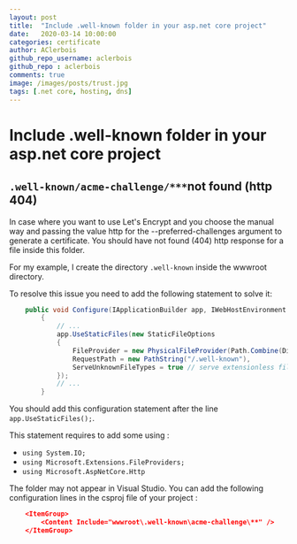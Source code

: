 ```yaml
---
layout: post
title:  "Include .well-known folder in your asp.net core project"
date:   2020-03-14 10:00:00
categories: certificate
author: AClerbois
github_repo_username: aclerbois
github_repo : aclerbois
comments: true
image: /images/posts/trust.jpg
tags: [.net core, hosting, dns]
---
```

# Include .well-known folder in your asp.net core project

## ```.well-known/acme-challenge/***```not found (http 404)

In case where you want to use Let's Encrypt and you choose the manual way and passing the value  http for the --preferred-challenges argument to generate a certificate. You should have not found (404) http response for a file inside this folder. 
<!--more-->

For my example, I create the directory ```.well-known``` inside the wwwroot directory. 

To resolve this issue you need to add the following statement to solve it: 

```csharp
    public void Configure(IApplicationBuilder app, IWebHostEnvironment env)
        {
            // ...
            app.UseStaticFiles(new StaticFileOptions
            {
                FileProvider = new PhysicalFileProvider(Path.Combine(Directory.GetCurrentDirectory(), @"wwwroot/.well-known")),
                RequestPath = new PathString("/.well-known"),
                ServeUnknownFileTypes = true // serve extensionless file
            });
            // ...
        }
```

You should add this configuration statement after the line ```app.UseStaticFiles();```.

This statement requires to add some using :

* ```using System.IO;```
* ```using Microsoft.Extensions.FileProviders;```
* ```using Microsoft.AspNetCore.Http```

The folder may not appear in Visual Studio. You can add the following configuration lines in the csproj file of your project : 

```json 
    <ItemGroup>
        <Content Include="wwwroot\.well-known\acme-challenge\**" />
    </ItemGroup>
```